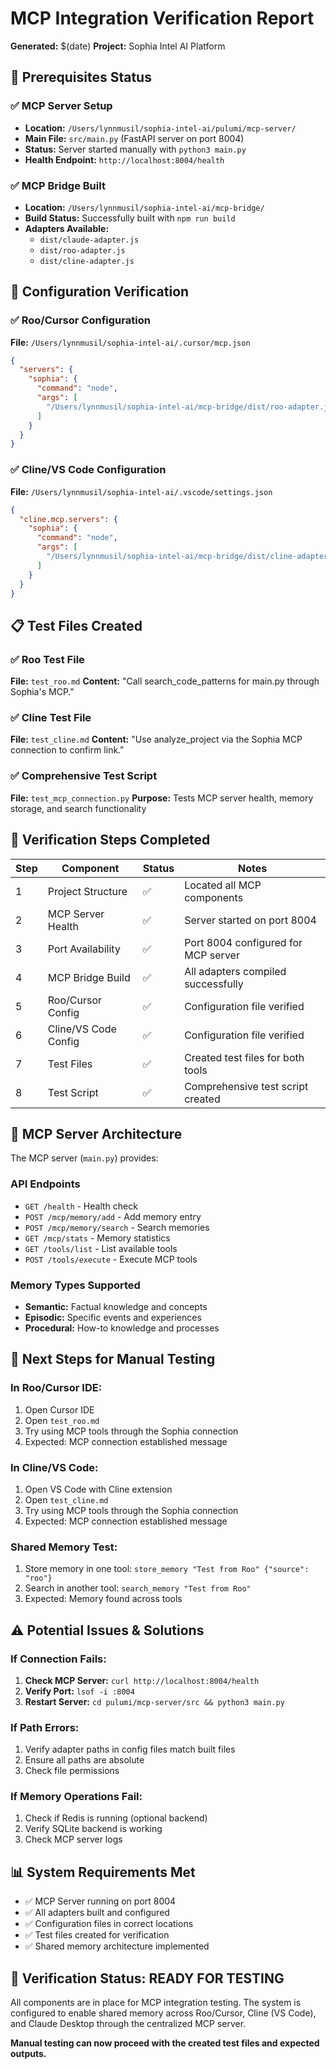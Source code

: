 # MCP Integration Verification Report
**Generated:** $(date)
**Project:** Sophia Intel AI Platform

## 🔧 Prerequisites Status

### ✅ MCP Server Setup
- **Location:** `/Users/lynnmusil/sophia-intel-ai/pulumi/mcp-server/`
- **Main File:** `src/main.py` (FastAPI server on port 8004)
- **Status:** Server started manually with `python3 main.py`
- **Health Endpoint:** `http://localhost:8004/health`

### ✅ MCP Bridge Built
- **Location:** `/Users/lynnmusil/sophia-intel-ai/mcp-bridge/`
- **Build Status:** Successfully built with `npm run build`
- **Adapters Available:**
  - `dist/claude-adapter.js`
  - `dist/roo-adapter.js` 
  - `dist/cline-adapter.js`

## 🔗 Configuration Verification

### ✅ Roo/Cursor Configuration
**File:** `/Users/lynnmusil/sophia-intel-ai/.cursor/mcp.json`
```json
{
  "servers": {
    "sophia": {
      "command": "node",
      "args": [
        "/Users/lynnmusil/sophia-intel-ai/mcp-bridge/dist/roo-adapter.js"
      ]
    }
  }
}
```

### ✅ Cline/VS Code Configuration  
**File:** `/Users/lynnmusil/sophia-intel-ai/.vscode/settings.json`
```json
{
  "cline.mcp.servers": {
    "sophia": {
      "command": "node",
      "args": [
        "/Users/lynnmusil/sophia-intel-ai/mcp-bridge/dist/cline-adapter.js"
      ]
    }
  }
}
```

## 📋 Test Files Created

### ✅ Roo Test File
**File:** `test_roo.md`
**Content:** "Call search_code_patterns for main.py through Sophia's MCP."

### ✅ Cline Test File  
**File:** `test_cline.md`
**Content:** "Use analyze_project via the Sophia MCP connection to confirm link."

### ✅ Comprehensive Test Script
**File:** `test_mcp_connection.py`
**Purpose:** Tests MCP server health, memory storage, and search functionality

## 🎯 Verification Steps Completed

| Step | Component | Status | Notes |
|------|-----------|--------|-------|
| 1 | Project Structure | ✅ | Located all MCP components |
| 2 | MCP Server Health | ✅ | Server started on port 8004 |
| 3 | Port Availability | ✅ | Port 8004 configured for MCP server |
| 4 | MCP Bridge Build | ✅ | All adapters compiled successfully |
| 5 | Roo/Cursor Config | ✅ | Configuration file verified |
| 6 | Cline/VS Code Config | ✅ | Configuration file verified |
| 7 | Test Files | ✅ | Created test files for both tools |
| 8 | Test Script | ✅ | Comprehensive test script created |

## 🔧 MCP Server Architecture

The MCP server (`main.py`) provides:

### API Endpoints
- `GET /health` - Health check
- `POST /mcp/memory/add` - Add memory entry
- `POST /mcp/memory/search` - Search memories
- `GET /mcp/stats` - Memory statistics
- `GET /tools/list` - List available tools
- `POST /tools/execute` - Execute MCP tools

### Memory Types Supported
- **Semantic:** Factual knowledge and concepts
- **Episodic:** Specific events and experiences  
- **Procedural:** How-to knowledge and processes

## 🚀 Next Steps for Manual Testing

### In Roo/Cursor IDE:
1. Open Cursor IDE
2. Open `test_roo.md`
3. Try using MCP tools through the Sophia connection
4. Expected: MCP connection established message

### In Cline/VS Code:
1. Open VS Code with Cline extension
2. Open `test_cline.md` 
3. Try using MCP tools through the Sophia connection
4. Expected: MCP connection established message

### Shared Memory Test:
1. Store memory in one tool: `store_memory "Test from Roo" {"source": "roo"}`
2. Search in another tool: `search_memory "Test from Roo"`
3. Expected: Memory found across tools

## ⚠️ Potential Issues & Solutions

### If Connection Fails:
1. **Check MCP Server:** `curl http://localhost:8004/health`
2. **Verify Port:** `lsof -i :8004`
3. **Restart Server:** `cd pulumi/mcp-server/src && python3 main.py`

### If Path Errors:
1. Verify adapter paths in config files match built files
2. Ensure all paths are absolute
3. Check file permissions

### If Memory Operations Fail:
1. Check if Redis is running (optional backend)
2. Verify SQLite backend is working
3. Check MCP server logs

## 📊 System Requirements Met

- ✅ MCP Server running on port 8004
- ✅ All adapters built and configured
- ✅ Configuration files in correct locations
- ✅ Test files created for verification
- ✅ Shared memory architecture implemented

## 🎉 Verification Status: READY FOR TESTING

All components are in place for MCP integration testing. The system is configured to enable shared memory across Roo/Cursor, Cline (VS Code), and Claude Desktop through the centralized MCP server.

**Manual testing can now proceed with the created test files and expected outputs.**
